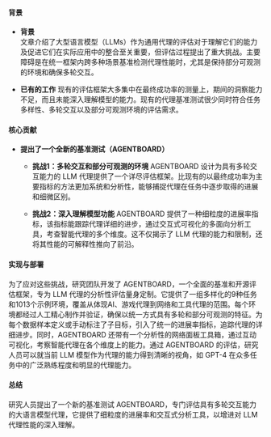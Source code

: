 #### 背景
- **背景**       
    文章介绍了大型语言模型（LLMs）作为通用代理的评估对于理解它们的能力及促进它们在实际应用中的整合至关重要，但评估过程提出了重大挑战。主要障碍是在统一框架内跨多种场景基准检测代理性能时，尤其是保持部分可观测的环境和确保多轮交互。

- **已有的工作**
    现有的评估框架大多集中在最终成功率的测量上，期间的洞察能力不足，而且未能深入理解模型的能力。现有的代理基准测试很少同时符合任务多样性、多轮交互以及部分可观测环境的评估需求。

#### 核心贡献
- **提出了一个全新的基准测试（AGENTBOARD）**
    - **挑战1：多轮交互和部分可观测的环境**
        AGENTBOARD 设计为具有多轮交互能力的 LLM 代理提供了一个详尽评估框架。比现有的以最终成功率为主要指标的方法更加系统和分析性，能够捕捉代理在任务中逐步取得的进展和细微区别。

    - **挑战2：深入理解模型功能**
        AGENTBOARD 提供了一种细粒度的进展率指标，该指标能跟踪代理详细的进步，通过交互式可视化的多面向分析工具，考查智能代理的多个维度。这不仅揭示了 LLM 代理的能力和限制，还将其性能的可解释性推向了前沿。

#### 实现与部署
为了应对这些挑战，研究团队开发了 AGENTBOARD，一个全面的基准和开源评估框架，专为 LLM 代理的分析性评估量身定制。它提供了一组多样化的9种任务和1013个示例环境，覆盖从体现AI、游戏代理到网络和工具代理的范围。每个环境都经过人工精心制作并验证，确保以统一方式具有多轮和部分可观测的特征。为每个数据样本定义或手动标注了子目标，引入了统一的进展率指标，追踪代理的详细进步。同时，AGENTBOARD 还带有一个分析性的网络面板工具箱，通过互动可视化，考察智能代理在各个维度上的能力。通过 AGENTBOARD 的评估，研究人员可以就当前 LLM 模型作为代理的能力得到清晰的视角，如 GPT-4 在众多任务中的广泛熟练程度和明显的代理能力。

#### 总结
研究人员提出了一个新的基准测试 AGENTBOARD，专门评估具有多轮交互能力的大语言模型代理，它提供了细粒度的进展率和交互式分析工具，以增进对 LLM 代理性能的深入理解。